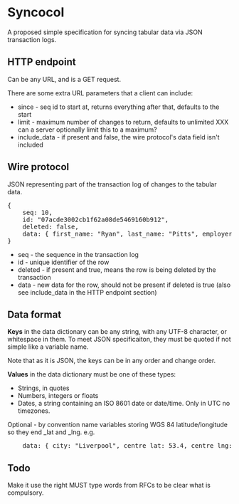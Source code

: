 Syncocol
========

A proposed simple specification for syncing tabular data via JSON transaction logs.


HTTP endpoint
-------------

Can be any URL, and is a GET request.

There are some extra URL parameters that a client can include:

* since - seq id to start at, returns everything after that, defaults to the start
* limit - maximum number of changes to return, defaults to unlimited XXX can a server optionally limit this to a maximum?
* include\_data - if present and false, the wire protocol's data field isn't included


Wire protocol
-------------

JSON representing part of the transaction log of changes to the tabular data.

<pre>
{ 
    seq: 10, 
    id: "07acde3002cb1f62a08de5469160b912", 
    deleted: false, 
    data: { first_name: "Ryan", last_name: "Pitts", employer: "The Spokesman-Review" } 
}
</pre>

* seq - the sequence in the transaction log
* id - unique identifier of the row
* deleted - if present and true, means the row is being deleted by the transaction
* data - new data for the row, should not be present if deleted is true (also see include\_data in the HTTP endpoint section)


Data format
-----------

**Keys** in the data dictionary can be any string, with any UTF-8 character, or
whitespace in them. To meet JSON specificaiton, they must be quoted if not 
simple like a variable name.

Note that as it is JSON, the keys can be in any order and change order.

**Values** in the data dictionary must be one of these types:

* Strings, in quotes
* Numbers, integers or floats
* Dates, a string containing an ISO 8601 date or date/time. Only in UTC no timezones.

Optional - by convention name variables storing WGS 84 latitude/longitude so
they end \_lat and \_lng. e.g. 
<pre>
    data: { city: "Liverpool", centre_lat: 53.4, centre_lng: -3 }
</pre>


Todo
----

Make it use the right MUST type words from RFCs to be clear what is compulsory.




